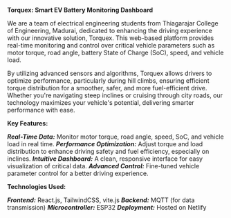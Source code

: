 **Torquex: Smart EV Battery Monitoring Dashboard**

We are a team of electrical engineering students from Thiagarajar College of Engineering, Madurai, dedicated to enhancing the driving experience with our innovative solution, Torquex. This web-based platform provides real-time monitoring and control over critical vehicle parameters such as motor torque, road angle, battery State of Charge (SoC), speed, and vehicle load.

By utilizing advanced sensors and algorithms, Torquex allows drivers to optimize performance, particularly during hill climbs, ensuring efficient torque distribution for a smoother, safer, and more fuel-efficient drive. Whether you're navigating steep inclines or cruising through city roads, our technology maximizes your vehicle's potential, delivering smarter performance with ease.

**Key Features:**

_**Real-Time Data:**_ Monitor motor torque, road angle, speed, SoC, and vehicle load in real time.
_**Performance Optimization:**_ Adjust torque and load distribution to enhance driving safety and fuel efficiency, especially on inclines.
_**Intuitive Dashboard:**_ A clean, responsive interface for easy visualization of critical data.
_**Advanced Control:**_ Fine-tuned vehicle parameter control for a better driving experience.

**Technologies Used:**

_**Frontend:**_ React.js, TailwindCSS, vite.js
**_Backend:_**  MQTT (for data transmission)
_**Microcontroller:**_ ESP32
_**Deployment:**_ Hosted on Netlify
